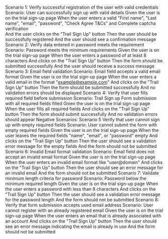 Scenario 1: Verify successful registration of the user with valid credentials
Scenario: User can successfully sign up with valid details
  Given the user is on the trial sign-up page
  When the user enters a valid "First name", "Last name", "email", "password", "Check Agree T&Cs" and Complete captcha verification  
  And the user clicks on the "Trail Sign Up" button
  Then the user should be successfully registered
  And the user should see a confirmation message
Scenario 2: Verify data entered in password meets the requirement
Scenario: Password meets the minimum requirements
  Given the user is on the trial sign-up page
  When the user enters a password of at least 8 characters
  And clicks on the "Trail Sign Up" button
  Then the form should be submitted successfully
  And the user should receive a success message
Scenario 3: Email field validation
Scenario: Email field accepts a valid email format
  Given the user is on the trial sign-up page
  When the user enters a valid email in the format "example@example.com"
  And clicks on the "Trail Sign Up" button
  Then the form should be submitted successfully
  And no validation errors should be displayed
Scenario 4: Verify that user fills required field before submission
Scenario: Trail Sign up Form submission with all required fields filled
  Given the user is on the trial sign-up page
  When the user fills all required fields
  And clicks on the "Trail Sign Up" button
  Then the form should submit successfully
  And no validation errors should appear
Negative Scenarios:
Scenario 5 Verify that user cannot sign up with empty required fields
Scenario: User cannot submit the form with empty required fields
  Given the user is on the trial sign-up page
  When the user leaves the required fields "name", "email", or "password" empty
  And clicks on the "Trail Sign Up" button
  Then the user should see a validation error message for the empty fields
  And the form should not be submitted
Scenario 6: Invalid Email format validation
Scenario: Email field does not accept an invalid email format
  Given the user is on the trial sign-up page
  When the user enters an invalid email format like "user@domain"
  And clicks on the "Trail Sign Up" button
  Then the user should see an error message for an invalid email
  And the form should not be submitted
Scenario 7: Validate minimum length criteria for password
Scenario: Password below the minimum required length
  Given the user is on the trial sign-up page
  When the user enters a password with less than 8 characters
  And clicks on the "Trail Sign Up" button
  Then the user should see a validation error message for the password length
  And the form should not be submitted
Scenario 8: Verify that form submission accepts used email address
Scenario: User cannot register with an already registered email
  Given the user is on the trial sign-up page
  When the user enters an email that is already associated with an account
  And clicks on the "Trail Sign Up" button
  Then the user should see an error message indicating the email is already in use
  And the form should not be submitted
